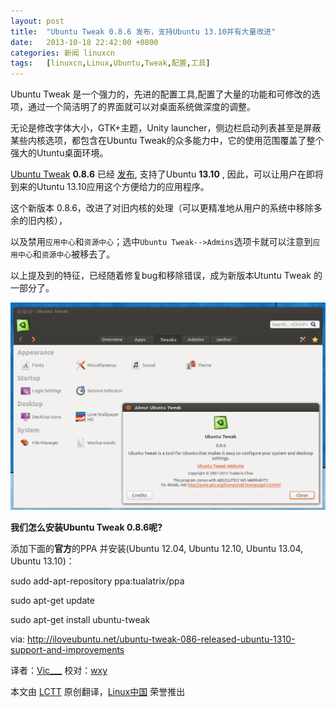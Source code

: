 ```yaml
---
layout: post
title:	"Ubuntu Tweak 0.8.6 发布，支持Ubuntu 13.10并有大量改进"
date:	2013-10-18 22:42:00 +0800 
categories:	新闻 linuxcn 
tags:	[linuxcn,Linux,Ubuntu,Tweak,配置,工具]
---
```



Ubuntu Tweak 是一个强力的，先进的配置工具,配置了大量的功能和可修改的选项，通过一个简洁明了的界面就可以对桌面系统做深度的调整。


无论是修改字体大小，GTK+主题，Unity launcher，侧边栏启动列表甚至是屏蔽某些内核选项，都包含在Ubuntu Tweak的众多能力中，它的使用范围覆盖了整个强大的Utuntu桌面环境。


[Ubuntu Tweak](https://launchpad.net/ubuntu-tweak) **0.8.6** 已经 [发布](http://blog.ubuntu-tweak.com/2013/10/13/ubuntu-tweak-0-8-6-released-for-13-10-saucy.html), 支持了Ubuntu **13.10** , 因此，可以让用户在即将到来的Utuntu 13.10应用这个方便给力的应用程序。


这个新版本 0.8.6，改进了对旧内核的处理（可以更精准地从用户的系统中移除多余的旧内核），


以及禁用`应用中心`和`资源中心`；选中`Ubuntu Tweak-->Admins`选项卡就可以注意到`应用中心`和`资源中心`被移去了。


以上提及到的特征，已经随着修复bug和移除错误，成为新版本Utuntu Tweak 的一部分了。 


![](/Asserts/Images/album/201310/18/09065487jkq0klze6oojq0.png)


**我们怎么安装Ubuntu Tweak 0.8.6呢?**


添加下面的**官方**的PPA 并安装(Ubuntu 12.04, Ubuntu 12.10, Ubuntu 13.04, Ubuntu 13.10)：


sudo add-apt-repository ppa:tualatrix/ppa


sudo apt-get update


sudo apt-get install ubuntu-tweak


 


via: <http://iloveubuntu.net/ubuntu-tweak-086-released-ubuntu-1310-support-and-improvements>


译者：[Vic\_\_\_](https://github.com/Vic020) 校对：[wxy](https://github.com/wxy)


本文由 [LCTT](https://github.com/LCTT/TranslateProject) 原创翻译，[Linux中国](http://linux.cn/) 荣誉推出
